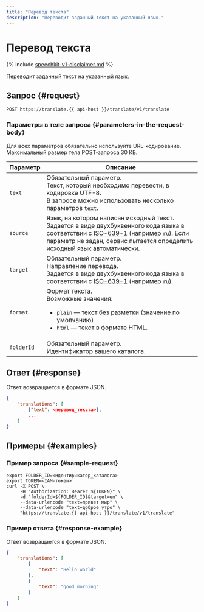 ```yaml
---
title: "Перевод текста"
description: "Переводит заданный текст на указанный язык."
---
```


# Перевод текста

{% include [speechkit-v1-disclaimer.md](../../../_includes/speechkit-v1-disclaimer.md) %}

Переводит заданный текст на указанный язык.

## Запрос {#request}

```
POST https://translate.{{ api-host }}/translate/v1/translate
```

### Параметры в теле запроса {#parameters-in-the-request-body}

Для всех параметров обязательно используйте URL-кодирование. Максимальный размер тела POST-запроса 30 КБ.


Параметр | Описание
----- | -----
`text` | Обязательный параметр.<br/>Текст, который необходимо перевести, в кодировке UTF-8.<br/>В запросе можно использовать несколько параметров `text`.
`source` | Язык, на котором написан исходный текст.<br/>Задается в виде двухбуквенного кода языка в соответствии с [ISO-639-1](https://en.wikipedia.org/wiki/ISO_639-1) (например `ru`). Если параметр не задан, сервис пытается определить исходный язык автоматически.
`target` | Обязательный параметр.<br/>Направление перевода.<br/>Задается в виде двухбуквенного кода языка в соответствии с [ISO-639-1](https://en.wikipedia.org/wiki/ISO_639-1) (например `ru`).
`format` | Формат текста.<br/>Возможные значения:<br/><ul><li>`plain` — текст без разметки (значение по умолчанию)</li><li>`html` — текст в формате HTML.</li></ul>
`folderId` | Обязательный параметр.<br/>Идентификатор вашего каталога.<br/>



## Ответ {#response}

Ответ возвращается в формате JSON.

```json
{
    "translations": [
        {"text": <перевод_текста>},
        ...
    ]
}
```


## Примеры {#examples}

### Пример запроса {#sample-request}

```httpget
export FOLDER_ID=<идентификатор_каталога>
export TOKEN=<IAM-токен>
curl -X POST \
     -H "Authorization: Bearer ${TOKEN}" \
     -d "folderId=${FOLDER_ID}&target=en" \
     --data-urlencode "text=привет мир" \
     --data-urlencode "text=доброе утро" \
     "https://translate.{{ api-host }}/translate/v1/translate"
```

### Пример ответа {#response-example}

Ответ возвращается в формате JSON.

```json
{
    "translations": [
        {
            "text": "Hello world"
        },
        {
            "text": "good morning"
        }
    ]
}
```


